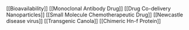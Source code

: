 [[Bioavailability]]
[[Monoclonal Antibody Drug]]
[[Drug Co-delivery Nanoparticles]]
[[Small Molecule Chemotherapeutic Drug]]
[[Newcastle disease virus]]
[[Transgenic Canola]]
[[Chimeric Hn-f Protein]]
